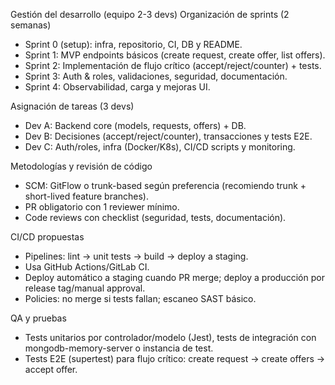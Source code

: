 Gestión del desarrollo (equipo 2-3 devs)
Organización de sprints (2 semanas)
- Sprint 0 (setup): infra, repositorio, CI, DB y README.
- Sprint 1: MVP endpoints básicos (create request, create offer, list offers).
- Sprint 2: Implementación de flujo crítico (accept/reject/counter) + tests.
- Sprint 3: Auth & roles, validaciones, seguridad, documentación.
- Sprint 4: Observabilidad, carga y mejoras UI.

Asignación de tareas (3 devs)
- Dev A: Backend core (models, requests, offers) + DB.
- Dev B: Decisiones (accept/reject/counter), transacciones y tests E2E.
- Dev C: Auth/roles, infra (Docker/K8s), CI/CD scripts y monitoring.

Metodologías y revisión de código
- SCM: GitFlow o trunk-based según preferencia (recomiendo trunk + short-lived feature branches).
- PR obligatorio con 1 reviewer mínimo.
- Code reviews con checklist (seguridad, tests, documentación).

CI/CD propuestas
- Pipelines: lint → unit tests → build → deploy a staging.
- Usa GitHub Actions/GitLab CI.
- Deploy automático a staging cuando PR merge; deploy a producción por release tag/manual approval.
- Policies: no merge si tests fallan; escaneo SAST básico.

QA y pruebas
- Tests unitarios por controlador/modelo (Jest), tests de integración con mongodb-memory-server o instancia de test.
- Tests E2E (supertest) para flujo crítico: create request -> create offers -> accept offer.
